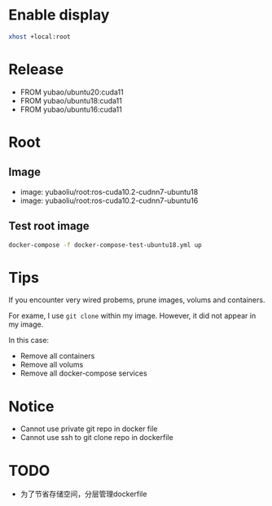 

# Enable display

```sh
xhost +local:root
```

# Release 

- FROM yubao/ubuntu20:cuda11
- FROM yubao/ubuntu18:cuda11
- FROM yubao/ubuntu16:cuda11

# Root

## Image

- image: yubaoliu/root:ros-cuda10.2-cudnn7-ubuntu18
- image: yubaoliu/root:ros-cuda10.2-cudnn7-ubuntu16

## Test root image

```sh
docker-compose -f docker-compose-test-ubuntu18.yml up
```

# Tips

If you encounter very wired probems, prune images, volums and containers.


For exame, I use ``git clone`` within my image. However, it did not appear in my image.


In this case:
- Remove all containers
- Remove all volums 
- Remove all docker-compose services


# Notice
- Cannot use private git repo in docker file
- Cannot use ssh to git clone repo in dockerfile


# TODO
- 为了节省存储空间，分层管理dockerfile
